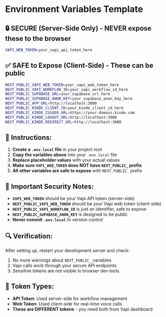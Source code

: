 # Environment Variables Template

## 🔒 SECURE (Server-Side Only) - NEVER expose these to the browser

```bash
VAPI_WEB_TOKEN=your_vapi_api_token_here
```

## ✅ SAFE to Expose (Client-Side) - These can be public

```bash
NEXT_PUBLIC_VAPI_WEB_TOKEN=your_vapi_web_token_here
NEXT_PUBLIC_VAPI_WORKFLOW_ID=your_vapi_workflow_id_here
NEXT_PUBLIC_SUPABASE_URL=your_supabase_url_here
NEXT_PUBLIC_SUPABASE_ANON_KEY=your_supabase_anon_key_here
NEXT_PUBLIC_APP_URL=http://localhost:3000
NEXT_PUBLIC_KINDE_CLIENT_ID=your_kinde_client_id_here
NEXT_PUBLIC_KINDE_ISSUER_URL=https://your-domain.kinde.com
NEXT_PUBLIC_KINDE_LOGOUT_URL=http://localhost:3000
NEXT_PUBLIC_KINDE_REDIRECT_URL=http://localhost:3000
```

## 📝 Instructions:

1. **Create a `.env.local` file** in your project root
2. **Copy the variables above** into your `.env.local` file
3. **Replace placeholder values** with your actual values
4. **Make sure `VAPI_WEB_TOKEN` does NOT have `NEXT_PUBLIC_` prefix**
5. **All other variables are safe to expose** with `NEXT_PUBLIC_` prefix

## 🚨 Important Security Notes:

- **`VAPI_WEB_TOKEN`** should be your Vapi API token (server-side)
- **`NEXT_PUBLIC_VAPI_WEB_TOKEN`** should be your Vapi web token (client-side)
- **`NEXT_PUBLIC_VAPI_WORKFLOW_ID`** is just an identifier, safe to expose
- **`NEXT_PUBLIC_SUPABASE_ANON_KEY`** is designed to be public
- **Never commit `.env.local`** to version control

## 🔍 Verification:

After setting up, restart your development server and check:
1. No more warnings about `NEXT_PUBLIC_` variables
2. Vapi calls work through your secure API endpoints
3. Sensitive tokens are not visible in browser dev tools

## 🔑 Token Types:

- **API Token**: Used server-side for workflow management
- **Web Token**: Used client-side for real-time voice calls
- **These are DIFFERENT tokens** - you need both from Vapi dashboard
